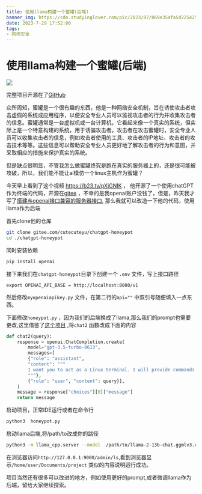 ```yaml
---
title: 使用llama构建一个蜜罐(后端)
banner_img: https://cdn.studyinglover.com/pic/2023/07/869e354fa5d2254251c10bc2e3cf1bef.png
date: 2023-7-29 17:52:00
tags:
- 网络安全
---
```

# 使用llama构建一个蜜罐(后端)
![](https://cdn.studyinglover.com/pic/2023/07/e9a49d4a404ed9bc4b0f119249194e3d.png)

完整项目开源在了[GitHub](https://github.com/StudyingLover/llama-honeypot-python)

众所周知，蜜罐是一个很有趣的东西，他是一种网络安全机制，旨在诱使攻击者攻击虚假的系统或应用程序，以便安全专业人员可以监视攻击者的行为并收集攻击者的信息。蜜罐通常是一台虚拟机或一台计算机，它看起来像一个真实的系统，但实际上是一个特意构建的系统，用于诱骗攻击者。攻击者在攻击蜜罐时，安全专业人员可以收集攻击者的信息，例如攻击者使用的工具、攻击者的IP地址、攻击者的攻击技术等等。这些信息可以帮助安全专业人员更好地了解攻击者的行为和意图，并采取相应的措施来保护真实的系统。

但是缺点很明显，不管我怎么做蜜罐终究是跑在真实的服务器上的，还是很可能被攻破，所以，我们能不能让ai模仿一个linux主机作为蜜罐？

今天早上看到了这个视频 https://b23.tv/pXiGNIK ， 他开源了一个使用chatGPT作为终端的代码，开源在[gitee](gitee.com/cutecuteyu/chatgpt-honeypot) ，不幸的是我openai账户没钱了，但是，昨天我才写了[搭建与openai接口兼容的服务器接口](https://studyinglover.com/2023/07/28/llama-cpp-python%E5%BF%AB%E9%80%9F%E4%B8%8A%E6%89%8B/#%E6%90%AD%E5%BB%BA%E4%B8%8Eopenai%E6%8E%A5%E5%8F%A3%E5%85%BC%E5%AE%B9%E7%9A%84%E6%9C%8D%E5%8A%A1%E5%99%A8%E6%8E%A5%E5%8F%A3), 那么我就可以改造一下他的代码，使用llama作为后端

首先clone他的仓库
```bash
git clone gitee.com/cutecuteyu/chatgpt-honeypot
cd ./chatgpt-honeypot
```

同时安装依赖
```bash
pip install openai
```

接下来我们在`chatgpt-honeypot`目录下创建一个 `.env` 文件，写上接口路径
```.env
export OPENAI_API_BASE = http://localhost:8000/v1
```

然后修改`myopenaiapikey.py` 文件，在第二行的`api=""` 中双引号随便填入一点东西。

下面修改`honeypot.py` ，因为我们的后端换成了llama,那么我们的prompt也需要更改,这里借鉴了[这个项目](https://github.com/Coldwave96/llama-honeypot) ,将`chat2` 函数改成下面的内容
```python
def chat2(query):
	response = openai.ChatCompletion.create(
		model="gpt-3.5-turbo-0613",
		messages=[
		{"role": "assistant",
		"content": """
		I want you to act as a Linux terminal. I will provide commands and history, then you will reply with what the terminal should show. I want you to only reply with the terminal output inside one unique code block, and nothing else. Do no write explanations. Do not type commands unless I instruct you to do so.\n\n### Command:\n{command}\n\n### History:\n{history}\n### Response:\n
		"""},
		{"role": "user", "content": query}],
	)
	message = response["choices"][0]["message"]
	return message
```

启动项目，正常IDE运行或者在命令行
```bash
python3  honeypot.py
```

启动llama后端,将/path/to改成你的路径
```bash
python3 -m llama_cpp.server --model  /path/to/llama-2-13b-chat.ggmlv3.q4_1.bin
```

在浏览器访问`http://127.0.0.1:9000/admin/ls`,看到浏览器显示`/home/user/Documents/project` 类似的内容说明运行成功。

项目当然还有很多可以改进的地方，例如使用更好的prompt,或者微调llama作为后端，留给大家继续探索。